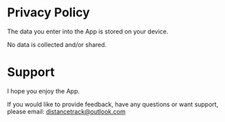 # Privacy Policy 

The data you enter into the App is stored on your device. 

No data is collected and/or shared. 

# Support 

I hope you enjoy the App. 

If you would like to provide feedback, have any questions or want support, please email: distancetrack@outlook.com

